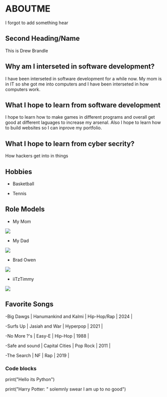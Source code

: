 # ABOUTME

I forgot to add something hear

## Second Heading/Name

This is Drew Brandle

## Why am I interseted in software development?

I have been interseted in software development for a while now. My mom is in IT so she got me into computers and I have been interseted in how computers work.

## What I hope to learn from software development

I hope to learn how to make games in different programs and overall get good at different laguages to increase my arsenal. Also I hope to learn how to build websites so I can inprove my portfolio.

## What I hope to learn from cyber secrity?

How hackers get into in things

## Hobbies

- Basketball
  
- Tennis
  
## Role Models
- My Mom
<img src = "https://github.com/user-attachments/assets/67f98cce-6400-424f-9712-61a7f14b7041">

- My Dad
<img src = "https://github.com/user-attachments/assets/57202821-5ded-43a8-a2e1-0ab0094d4931">

- Brad Owen
<img src = "https://github.com/user-attachments/assets/b0c8da12-90da-4e31-a21f-ef14117b87ed">

- iiTzTimmy
<img src = "https://github.com/user-attachments/assets/1b59966a-69f1-444a-bedd-e2e45a686dac">

## Favorite Songs
-Big Dawgs | Hanumankind and Kalmi | Hip-Hop/Rap | 2024 |

-Surfs Up | Jasiah and War | Hyperpop | 2021 |

-No More ?'s | Easy-E | Hip-Hop | 1988 |

-Safe and sound | Capital Cities | Pop Rock | 2011 |

-The Search | NF | Rap | 2019 |

### Code blocks
print("Hello its Python")

print("Harry Potter: " solemnly swear I am up to no good")



